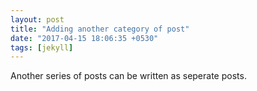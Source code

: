 ```yaml
---
layout: post
title: "Adding another category of post"
date: "2017-04-15 18:06:35 +0530" 
tags: [jekyll]
---
```


Another series of posts can be written as seperate posts.